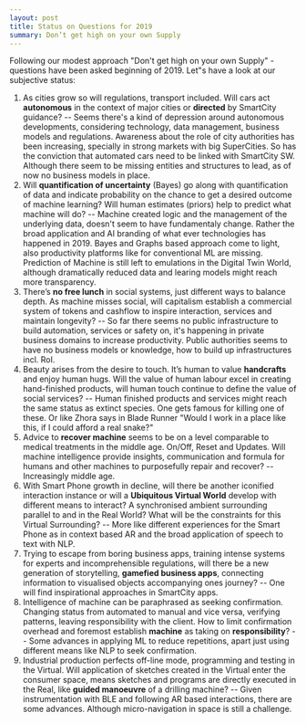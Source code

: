 ```yaml
---
layout: post
title: Status on Questions for 2019
summary: Don’t get high on your own Supply
---
```

Following our modest approach "Don't get high on your own Supply" - questions have been asked beginning of 2019. Let"s have a look at our subjective status: 

1. As cities grow so will regulations, transport included. Will cars act **autonomous** in the context of major cities or **directed** by SmartCity guidance? -- Seems there's a kind of depression around autonomous developments, considering technology, data management, business models and regulations. Awareness about the role of city authorities has been increasing, specially in strong markets with big SuperCities. So has the conviction that automated cars need to be linked with SmartCity SW. Although there seem to be missing entities and structures to lead, as of now no business models in place. 
2. Will **quantification of uncertainty** (Bayes) go along with quantification of data and indicate probability on the chance to get a desired outcome of machine learning? Will human estimates (priors) help to predict what machine will do? -- Machine created logic and the management of the underlying data, doesn't seem to have fundamentaly change. Rather the broad application and AI branding of what ever technologies has happened in 2019. Bayes and Graphs based approach come to light, also productivity platforms like for conventional ML are missing. Prediction of Machine is still left to emulations in the Digital Twin World, although dramatically reduced data and learing models might reach more transparency. 
3. There’s **no free lunch** in social systems, just different ways to balance depth. As machine misses social, will capitalism establish a commercial system of tokens and cashflow to inspire interaction, services and maintain longevity? -- So far there seems no public infrastructure to build automation, services or safety on, it's happening in private business domains to increase productivity. Public authorities seems to have no business models or knowledge, how to build up infrastructures incl. RoI. 
4. Beauty arises from the desire to touch. It’s human to value **handcrafts** and enjoy human hugs. Will the value of human labour excel in creating hand-finished products, will human touch continue to define the value of social services? -- Human finished products and services might reach the same status as extinct species. One gets famous for killing one of these. Or like Zhora says in Blade Runner "Would I work in a place like this, if I could afford a real snake?"  
5. Advice to **recover machine** seems to be on a level comparable to medical treatments in the middle age. On/Off, Reset and Updates. Will machine intelligence provide insights, communication and formula for humans and other machines to purposefully repair and recover? -- Increasingly middle age. 
6. With Smart Phone growth in decline, will there be another iconified interaction instance or will a **Ubiquitous Virtual World** develop with different means to interact? A synchronised ambient surrounding parallel to and in the Real World? What will be the constraints for this Virtual Surrounding? -- More like different experiences for the Smart Phone as in context based AR and the broad application of speech to text with NLP. 
7. Trying to escape from boring business apps, training intense systems for experts and incomprehensible regulations, will there be a new generation of storytelling, **gamefied business apps**, connecting information to visualised objects accompanying ones journey? -- One will find inspirational approaches in SmartCity apps. 
8. Intelligence of machine can be paraphrased as seeking confirmation. Changing status from automated to manual and vice versa, verifying patterns, leaving responsibility with the client. How to limit confirmation overhead and foremost establish **machine** as taking on **responsibility**? -- Some advances in applying ML to reduce repetitions, apart just using different means like NLP to seek confirmation. 
9. Industrial production perfects off-line mode, programming and testing in the Virtual. Will application of sketches created in the Virtual enter the consumer space, means sketches and programs are directly executed in the Real, like **guided manoeuvre** of a drilling machine? -- Given instrumentation with BLE and following AR based interactions, there are some advances. Although micro-navigation in space is still a challenge. 
